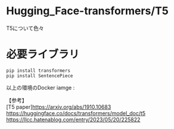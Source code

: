 # Hugging_Face-transformers/T5
T5について色々

# 必要ライブラリ
```
pip install transformers
pip install SentencePiece
```
以上の環境のDocker iamge : <br>


【参考】<br>
[T5 paper]https://arxiv.org/abs/1910.10683
https://huggingface.co/docs/transformers/model_doc/t5<br>
https://llcc.hatenablog.com/entry/2023/05/20/225822
